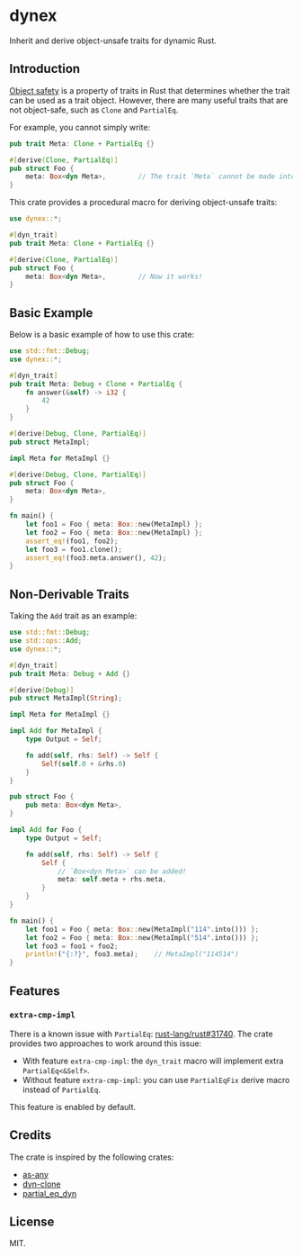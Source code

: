 # dynex

Inherit and derive object-unsafe traits for dynamic Rust.

## Introduction

[Object safety](https://doc.rust-lang.org/reference/items/traits.html#object-safety) is a property of traits in Rust that determines whether the trait can be used as a trait object. However, there are many useful traits that are not object-safe, such as `Clone` and `PartialEq`.

For example, you cannot simply write:

```rust compile_fail
pub trait Meta: Clone + PartialEq {}

#[derive(Clone, PartialEq)]
pub struct Foo {
    meta: Box<dyn Meta>,        // The trait `Meta` cannot be made into an object.
}
```

This crate provides a procedural macro for deriving object-unsafe traits:

```rust
use dynex::*;

#[dyn_trait]
pub trait Meta: Clone + PartialEq {}

#[derive(Clone, PartialEq)]
pub struct Foo {
    meta: Box<dyn Meta>,        // Now it works!
}
```

## Basic Example

Below is a basic example of how to use this crate:

```rust
use std::fmt::Debug;
use dynex::*;

#[dyn_trait]
pub trait Meta: Debug + Clone + PartialEq {
    fn answer(&self) -> i32 {
        42
    }
}

#[derive(Debug, Clone, PartialEq)]
pub struct MetaImpl;

impl Meta for MetaImpl {}

#[derive(Debug, Clone, PartialEq)]
pub struct Foo {
    meta: Box<dyn Meta>,
}

fn main() {
    let foo1 = Foo { meta: Box::new(MetaImpl) };
    let foo2 = Foo { meta: Box::new(MetaImpl) };
    assert_eq!(foo1, foo2);
    let foo3 = foo1.clone();
    assert_eq!(foo3.meta.answer(), 42);
}
```

## Non-Derivable Traits

Taking the `Add` trait as an example:

```rust
use std::fmt::Debug;
use std::ops::Add;
use dynex::*;

#[dyn_trait]
pub trait Meta: Debug + Add {}

#[derive(Debug)]
pub struct MetaImpl(String);

impl Meta for MetaImpl {}

impl Add for MetaImpl {
    type Output = Self;

    fn add(self, rhs: Self) -> Self {
        Self(self.0 + &rhs.0)
    }
}

pub struct Foo {
    pub meta: Box<dyn Meta>,
}

impl Add for Foo {
    type Output = Self;

    fn add(self, rhs: Self) -> Self {
        Self {
            // `Box<dyn Meta>` can be added!
            meta: self.meta + rhs.meta,
        }
    }
}

fn main() {
    let foo1 = Foo { meta: Box::new(MetaImpl("114".into())) };
    let foo2 = Foo { meta: Box::new(MetaImpl("514".into())) };
    let foo3 = foo1 + foo2;
    println!("{:?}", foo3.meta);    // MetaImpl("114514")
}
```

## Features

### `extra-cmp-impl`

There is a known issue with `PartialEq`: [rust-lang/rust#31740](https://github.com/rust-lang/rust/issues/31740). The crate provides two approaches to work around this issue:

- With feature `extra-cmp-impl`: the `dyn_trait` macro will implement extra `PartialEq<&Self>`.
- Without feature `extra-cmp-impl`: you can use `PartialEqFix` derive macro instead of `PartialEq`.

This feature is enabled by default.

## Credits

The crate is inspired by the following crates:

- [as-any](https://github.com/fogti/as-any)
- [dyn-clone](https://github.com/dtolnay/dyn-clone)
- [partial_eq_dyn](https://github.com/StamesJames/partial_eq_dyn)

## License

MIT.

